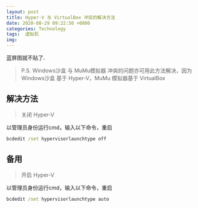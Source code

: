 ```yaml
---
layout: post
title: Hyper-V 与 VirtualBox 冲突的解决方法
date: 2020-08-29 09:22:50 +0800
categories: Technology
tags:  虚拟机
img: 
---
```


蓝屏图就不贴了<img src="https://gitee.com/jieran233/pic-bed/raw/master/coolapk_emotion_64_shounuehuaji.png" style="zoom:25%;" />

> P.S. Windows沙盒 与 MuMu模拟器 冲突的问题亦可用此方法解决，因为 Windows沙盒 基于 Hyper-V，MuMu 模拟器基于 VirtualBox



## 解决方法

> 关闭 Hyper-V

以管理员身份运行cmd，输入以下命令，重启

```cmd
bcdedit /set hypervisorlaunchtype off
```



## 备用

> 开启 Hyper-V

以管理员身份运行cmd，输入以下命令，重启

```cmd
bcdedit /set hypervisorlaunchtype auto
```

